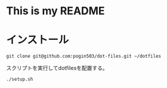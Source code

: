 # This is my README

# インストール

```
git clone git@github.com:pogin503/dot-files.git ~/dotfiles
```

スクリプトを実行してdotfilesを配置する。

```
./setup.sh
```
